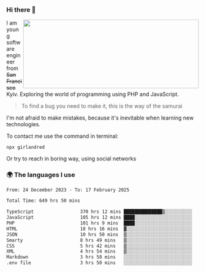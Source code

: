 ### Hi there 👋  

<img align='right' src="https://github-readme-stats.vercel.app/api?username=girlandred&count_private=true&show_icons=true&include_all_commits=true&hide_rank=true&hide_title=true&theme=buefy&card_width=300" width=460 height=180>


I am young software engineer from ~~San Francisco~~ Kyiv. Exploring the world of programming using PHP and JavaScript.


> To find a bug you need to make it, this is the way of the samurai



I'm not afraid to make mistakes, because it's inevitable when learning new technologies.

To contact me use the command in terminal:

```
npx girlandred
```

Or try to reach in boring way, using social networks


### 🌍 The languages I use

<!--START_SECTION:waka-->

```txt
From: 24 December 2023 - To: 17 February 2025

Total Time: 649 hrs 50 mins

TypeScript                 370 hrs 12 mins ██████████████▒░░░░░░░░░░   56.96 %
JavaScript                 105 hrs 12 mins ████░░░░░░░░░░░░░░░░░░░░░   16.19 %
PHP                        101 hrs 9 mins  ████░░░░░░░░░░░░░░░░░░░░░   15.56 %
HTML                       18 hrs 16 mins  ▓░░░░░░░░░░░░░░░░░░░░░░░░   02.81 %
JSON                       10 hrs 50 mins  ▒░░░░░░░░░░░░░░░░░░░░░░░░   01.67 %
Smarty                     8 hrs 49 mins   ▒░░░░░░░░░░░░░░░░░░░░░░░░   01.36 %
CSS                        5 hrs 42 mins   ▒░░░░░░░░░░░░░░░░░░░░░░░░   00.88 %
XML                        4 hrs 54 mins   ▒░░░░░░░░░░░░░░░░░░░░░░░░   00.76 %
Markdown                   3 hrs 58 mins   ░░░░░░░░░░░░░░░░░░░░░░░░░   00.61 %
.env file                  3 hrs 50 mins   ░░░░░░░░░░░░░░░░░░░░░░░░░   00.59 %
```

<!--END_SECTION:waka-->
